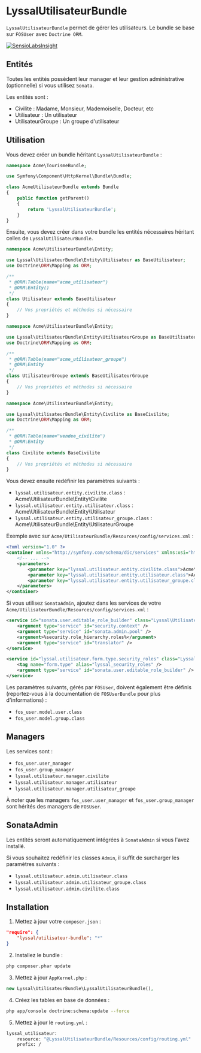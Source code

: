 # LyssalUtilisateurBundle

`LyssalUtilisateurBundle` permet de gérer les utilisateurs. Le bundle se base sur `FOSUser` avec `Doctrine ORM`.

[![SensioLabsInsight](https://insight.sensiolabs.com/projects/b8d0b0d0-f8ad-439a-94de-d33414d9f6cc/small.png)](https://insight.sensiolabs.com/projects/b8d0b0d0-f8ad-439a-94de-d33414d9f6cc)


## Entités

Toutes les entités possèdent leur manager et leur gestion administrative (optionnelle) si vous utilisez `Sonata`.

Les entités sont :
* Civilite : Madame, Monsieur, Mademoiselle, Docteur, etc
* Utilisateur : Un utilisateur
* UtilisateurGroupe : Un groupe d'utilisateur


## Utilisation

Vous devez créer un bundle héritant `LyssalUtilisateurBundle` :

```php
namespace Acme\TourismeBundle;

use Symfony\Component\HttpKernel\Bundle\Bundle;

class AcmeUtilisateurBundle extends Bundle
{
    public function getParent()
    {
        return 'LyssalUtilisateurBundle';
    }
}
```

Ensuite, vous devez créer dans votre bundle les entités nécessaires héritant celles de `LyssalUtilisateurBundle`.

```php
namespace Acme\UtilisateurBundle\Entity;

use Lyssal\UtilisateurBundle\Entity\Utilisateur as BaseUtilisateur;
use Doctrine\ORM\Mapping as ORM;

/**
 * @ORM\Table(name="acme_utilisateur")
 * @ORM\Entity()
 */
class Utilisateur extends BaseUtilisateur
{
    // Vos propriétés et méthodes si nécessaire
}

```
```php
namespace Acme\UtilisateurBundle\Entity;

use Lyssal\UtilisateurBundle\Entity\UtilisateurGroupe as BaseUtilisateurGroupe;
use Doctrine\ORM\Mapping as ORM;

/**
 * @ORM\Table(name="acme_utilisateur_groupe")
 * @ORM\Entity
 */
class UtilisateurGroupe extends BaseUtilisateurGroupe
{
    // Vos propriétés et méthodes si nécessaire
}
```
```php
namespace Acme\UtilisateurBundle\Entity;

use Lyssal\UtilisateurBundle\Entity\Civilite as BaseCivilite;
use Doctrine\ORM\Mapping as ORM;

/**
 * @ORM\Table(name="vendee_civilite")
 * @ORM\Entity
 */
class Civilite extends BaseCivilite
{
    // Vos propriétés et méthodes si nécessaire
}
```

Vous devez ensuite redéfinir les paramètres suivants :
* `lyssal.utilisateur.entity.civilite.class` : Acme\UtilisateurBundle\Entity\Civilite
* `lyssal.utilisateur.entity.utilisateur.class` : Acme\UtilisateurBundle\Entity\Utilisateur
* `lyssal.utilisateur.entity.utilisateur_groupe.class` : Acme\UtilisateurBundle\Entity\UtilisateurGroupe

Exemple avec sur `Acme/UtilisateurBundle/Resources/config/services.xml` :

```xml
<?xml version="1.0" ?>
<container xmlns="http://symfony.com/schema/dic/services" xmlns:xsi="http://www.w3.org/2001/XMLSchema-instance" xsi:schemaLocation="http://symfony.com/schema/dic/services http://symfony.com/schema/dic/services/services-1.0.xsd">
    <!-- ... -->
    <parameters>
        <parameter key="lyssal.utilisateur.entity.civilite.class">Acme\UtilisateurBundle\Entity\Civilite</parameter>
        <parameter key="lyssal.utilisateur.entity.utilisateur.class">Acme\UtilisateurBundle\Entity\Utilisateur</parameter>
        <parameter key="lyssal.utilisateur.entity.utilisateur_groupe.class">Acme\UtilisateurBundle\Entity\UtilisateurGroupe</parameter>
    </parameters>
</container>
```

Si vous utilisez `SonataAdmin`, ajoutez dans les services de votre `Acme/UtilisateurBundle/Resources/config/services.xml` :

```xml
<service id="sonata.user.editable_role_builder" class="Lyssal\UtilisateurBundle\Security\EditableRolesBuilder">
    <argument type="service" id="security.context" />
    <argument type="service" id="sonata.admin.pool" />
    <argument>%security.role_hierarchy.roles%</argument>
    <argument type="service" id="translator" />
</service>

<service id="lyssal.utilisateur.form.type.security_roles" class="Lyssal\UtilisateurBundle\Form\Type\SecurityRolesType">
    <tag name="form.type" alias="lyssal_security_roles" />
    <argument type="service" id="sonata.user.editable_role_builder" />
</service>
```


Les paramètres suivants, gérés par `FOSUser`, doivent également être définis (reportez-vous à la documentation de `FOSUserBundle` pour plus d'informations) :
* `fos_user.model.user.class`
* `fos_user.model.group.class`


## Managers

Les services sont :
* `fos_user.user_manager`
* `fos_user.group_manager`
* `lyssal.utilisateur.manager.civilite`
* `lyssal.utilisateur.manager.utilisateur`
* `lyssal.utilisateur.manager.utilisateur_groupe`

À noter que les managers `fos_user.user_manager` et `fos_user.group_manager` sont hérités des managers de `FOSUser`.


## SonataAdmin

Les entités seront automatiquement intégrées à `SonataAdmin` si vous l'avez installé.

Si vous souhaitez redéfinir les classes `Admin`, il suffit de surcharger les paramètres suivants :
* `lyssal.utilisateur.admin.utilisateur.class`
* `lyssal.utilisateur.admin.utilisateur_groupe.class`
* `lyssal.utilisateur.admin.civilite.class`


## Installation

1. Mettez à jour votre `composer.json` :
```json
"require": {
    "lyssal/utilisateur-bundle": "*"
}
```
2. Installez le bundle :
```sh
php composer.phar update
```
3. Mettez à jour `AppKernel.php` :
```php
new Lyssal\UtilisateurBundle\LyssalUtilisateurBundle(),
```
4. Créez les tables en base de données :
```sh
php app/console doctrine:schema:update --force
```
5. Mettez à jour le `routing.yml` :
```sh
lyssal_utilisateur:
    resource: "@LyssalUtilisateurBundle/Resources/config/routing.yml"
    prefix: /
```
